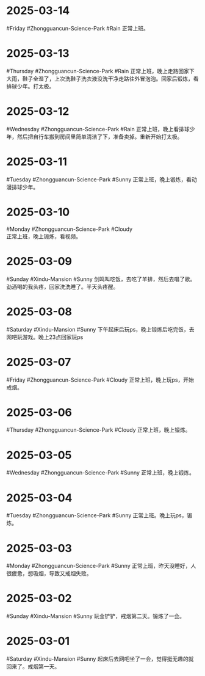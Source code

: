 # 2025-03-14
#Friday #Zhongguancun-Science-Park  #Rain 
正常上班。

# 2025-03-13
#Thursday  #Zhongguancun-Science-Park  #Rain 
正常上班，晚上走路回家下大雨，鞋子全湿了，上次洗鞋子洗衣液没洗干净走路往外冒泡泡。回家后锻炼，看排球少年。打太极。

# 2025-03-12
#Wednesday  #Zhongguancun-Science-Park  #Rain 
正常上班，晚上看排球少年，然后把自行车搬到房间里简单清洁了下，准备卖掉。重新开始打太极。

# 2025-03-11
#Tuesday  #Zhongguancun-Science-Park  #Sunny 
正常上班，晚上锻炼，看动漫排球少年。

# 2025-03-10
#Monday  #Zhongguancun-Science-Park  #Cloudy  
正常上班，晚上锻炼，看视频。

# 2025-03-09
#Sunday   #Xindu-Mansion  #Sunny 
剑鸣叫吃饭，去吃了羊排，然后去唱了歌。劲酒喝的我头疼，回家洗洗睡了。半天头疼醒。

# 2025-03-08
#Saturday  #Xindu-Mansion  #Sunny 
下午起床后玩ps，晚上锻炼后吃完饭，去网吧玩游戏。晚上23点回家玩ps

# 2025-03-07
#Friday #Zhongguancun-Science-Park  #Cloudy 
正常上班，晚上玩ps，开始戒烟。

# 2025-03-06
#Thursday  #Zhongguancun-Science-Park  #Cloudy 
正常上班，晚上锻炼。

# 2025-03-05
#Wednesday  #Zhongguancun-Science-Park  #Sunny 
正常上班，晚上锻炼。

# 2025-03-04
#Tuesday  #Zhongguancun-Science-Park  #Sunny 
正常上班。晚上玩ps，锻炼。

# 2025-03-03
#Monday  #Zhongguancun-Science-Park  #Sunny 
正常上班，昨天没睡好，人很疲惫，想吸烟，导致又戒烟失败。

# 2025-03-02
#Sunday #Xindu-Mansion   #Sunny 
玩金铲铲，戒烟第二天。锻炼了一会。

# 2025-03-01
#Saturday  #Xindu-Mansion   #Sunny 
起床后去网吧坐了一会，觉得挺无趣的就回来了。戒烟第一天。

